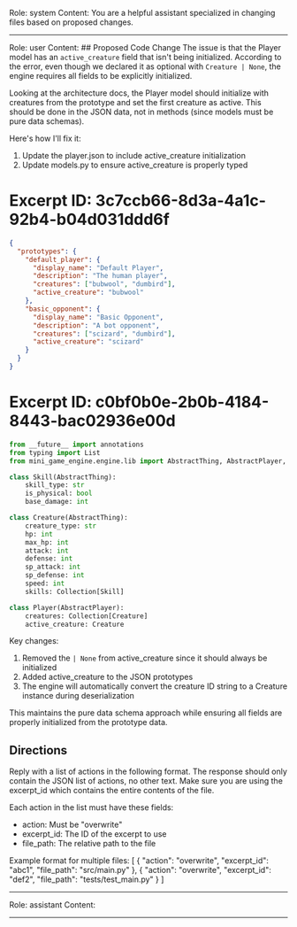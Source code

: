 Role: system
Content: You are a helpful assistant specialized in changing files based on proposed changes.
__________________
Role: user
Content: ## Proposed Code Change
The issue is that the Player model has an `active_creature` field that isn't being initialized. According to the error, even though we declared it as optional with `Creature | None`, the engine requires all fields to be explicitly initialized.

Looking at the architecture docs, the Player model should initialize with creatures from the prototype and set the first creature as active. This should be done in the JSON data, not in methods (since models must be pure data schemas).

Here's how I'll fix it:

1. Update the player.json to include active_creature initialization
2. Update models.py to ensure active_creature is properly typed

# Excerpt ID: 3c7ccb66-8d3a-4a1c-92b4-b04d031ddd6f
```json main_game/content/player.json
{
  "prototypes": {
    "default_player": {
      "display_name": "Default Player",
      "description": "The human player",
      "creatures": ["bubwool", "dumbird"],
      "active_creature": "bubwool"
    },
    "basic_opponent": {
      "display_name": "Basic Opponent",
      "description": "A bot opponent",
      "creatures": ["scizard", "dumbird"],
      "active_creature": "scizard"
    }
  }
}
```

# Excerpt ID: c0bf0b0e-2b0b-4184-8443-bac02936e00d
```python main_game/models.py
from __future__ import annotations
from typing import List
from mini_game_engine.engine.lib import AbstractThing, AbstractPlayer, Collection

class Skill(AbstractThing):
    skill_type: str
    is_physical: bool 
    base_damage: int

class Creature(AbstractThing):
    creature_type: str
    hp: int
    max_hp: int
    attack: int
    defense: int
    sp_attack: int
    sp_defense: int
    speed: int
    skills: Collection[Skill]

class Player(AbstractPlayer):
    creatures: Collection[Creature]
    active_creature: Creature
```

Key changes:
1. Removed the `| None` from active_creature since it should always be initialized
2. Added active_creature to the JSON prototypes
3. The engine will automatically convert the creature ID string to a Creature instance during deserialization

This maintains the pure data schema approach while ensuring all fields are properly initialized from the prototype data.

## Directions
Reply with a list of actions in the following format. The response should only contain the JSON list of actions, no other text.
Make sure you are using the excerpt_id which contains the entire contents of the file.

Each action in the list must have these fields:
- action: Must be "overwrite"
- excerpt_id: The ID of the excerpt to use
- file_path: The relative path to the file

Example format for multiple files:
[
    {
        "action": "overwrite",
        "excerpt_id": "abc1",
        "file_path": "src/main.py"
    },
    {
        "action": "overwrite",
        "excerpt_id": "def2",
        "file_path": "tests/test_main.py"
    }
]
__________________
Role: assistant
Content: 
__________________
